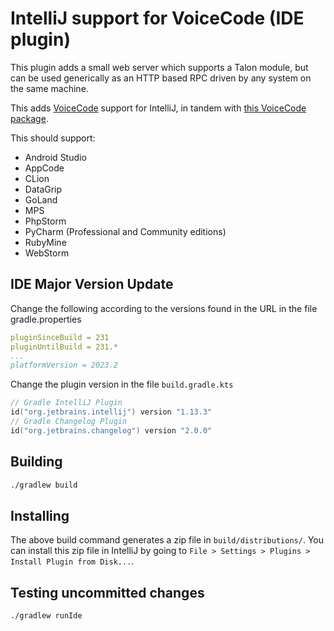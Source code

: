 # IntelliJ support for VoiceCode (IDE plugin)

<!-- Plugin description -->

This plugin adds a small web server which supports a Talon module, but can be used generically as an
HTTP based RPC driven by any system on the same machine.

<!-- Plugin description end -->

This adds [VoiceCode](https://voicecode.io) support for IntelliJ, in tandem with [this VoiceCode package](https://github.com/anonfunc/voicecode-intellij).

This should support:

- Android Studio
- AppCode
- CLion
- DataGrip
- GoLand
- MPS
- PhpStorm
- PyCharm (Professional and Community editions)
- RubyMine
- WebStorm

## IDE Major Version Update

Change the following according to the versions found in the URL in the file gradle.properties

```yaml
pluginSinceBuild = 231
pluginUntilBuild = 231.*
...
platformVersion = 2023.2
```

Change the plugin version in the file `build.gradle.kts`

```kotlin
// Gradle IntelliJ Plugin
id("org.jetbrains.intellij") version "1.13.3"
// Gradle Changelog Plugin
id("org.jetbrains.changelog") version "2.0.0"
```

## Building

```bash
./gradlew build
```

## Installing

The above build command generates a zip file in `build/distributions/`. You can install this zip file in IntelliJ by going to `File > Settings > Plugins > Install Plugin from Disk...`.

## Testing uncommitted changes

    ./gradlew runIde
